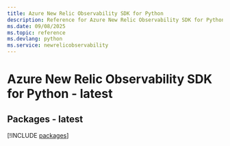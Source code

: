 ```yaml
---
title: Azure New Relic Observability SDK for Python
description: Reference for Azure New Relic Observability SDK for Python
ms.date: 09/08/2025
ms.topic: reference
ms.devlang: python
ms.service: newrelicobservability
---
```

# Azure New Relic Observability SDK for Python - latest
## Packages - latest
[!INCLUDE [packages](new-relic-observability-index.md)]